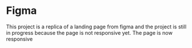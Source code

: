# Figma 
This project is a replica of a landing page from figma and the project is still in progress because the page is not responsive yet.
The page is now responsive